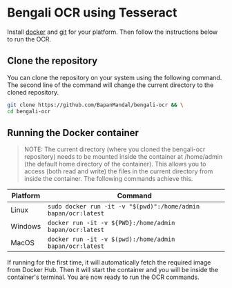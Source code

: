 # Bengali OCR using Tesseract
Install [docker](https://docs.docker.com/get-docker/#supported-platforms) and [git](https://git-scm.com/book/en/v2/Getting-Started-Installing-Git) for your platform. Then follow the instructions below to run the OCR.

## Clone the repository
You can clone the repository on your system using the following command. The second line of the command will change the current directory to the cloned repository.
```bash
git clone https://github.com/BapanMandal/bengali-ocr && \
cd bengali-ocr
```

## Running the Docker container
> NOTE: The current directory (where you cloned the bengali-ocr repository) needs to be mounted inside the container at /home/admin (the default home directory of the container).
> This allows you to access (both read and write) the files in the current directory from inside the container. The following commands achieve this.

Platform | Command
--- | ---
Linux|`sudo docker run -it -v "$(pwd)":/home/admin bapan/ocr:latest`
Windows|`docker run -it -v ${PWD}:/home/admin bapan/ocr:latest`
MacOS|`docker run -it -v $(pwd):/home/admin bapan/ocr:latest`

If running for the first time, it will automatically fetch the required image from Docker Hub. Then it will start the container and you will be inside the container's terminal. You are now ready to run the OCR commands.
